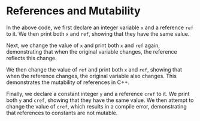 # References and Mutability
In the above code, we first declare an integer variable `x` and a reference `ref` to it. We then print both `x` and `ref`, showing that they have the same value. 

Next, we change the value of `x` and print both `x` and `ref` again, demonstrating that when the original variable changes, the reference reflects this change. 

We then change the value of `ref` and print both `x` and `ref`, showing that when the reference changes, the original variable also changes. This demonstrates the mutability of references in C++. 

Finally, we declare a constant integer `y` and a reference `cref` to it. We print both `y` and `cref`, showing that they have the same value. We then attempt to change the value of `cref`, which results in a compile error, demonstrating that references to constants are not mutable.